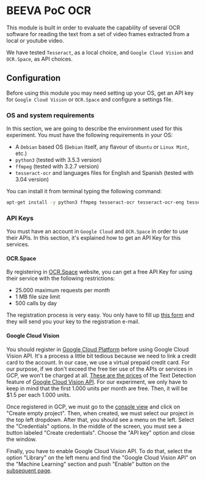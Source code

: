 # BEEVA PoC OCR

This module is built in order to evaluate the capability of several OCR software for reading the text from a set of video frames extracted from a local or youtube video.

We have tested `Tesseract`, as a local choice, and `Google Cloud Vision` and `OCR.Space`, as API choices.

## Configuration

Before using this module you may need setting up your OS, get an API key for `Google Cloud Vision` or `OCR.Space` and configure a settings file.

### OS and system requirements

In this section, we are going to describe the environment used for this experiment. You must have the following requirements in your OS:

* A `Debian` based OS (`Debian` itself, any flavour of `Ubuntu` or `Linux Mint`, etc.)
* `python3` (tested with 3.5.3 version)
* `ffmpeg` (tested with 3.2.7 version)
* `tesseract-ocr` and languages files for English and Spanish (tested with 3.04 version)

You can install it from terminal typing the following command:

```bash
apt-get install -y python3 ffmpeg tesseract-ocr tesseract-ocr-eng tesseract-ocr-spa
```

### API Keys

You must have an account in `Google Cloud` and `OCR.Space` in order to use their APIs. In this section, it's explained how to get an API Key for this services.

#### OCR.Space

By registering in [OCR.Space](https://ocr.space/ocrapi) website, you can get a free API Key for using their service with the following restrictions:

* 25.000 maximum requests per month
* 1 MB file size limit
* 500 calls by day

The registration process is very easy. You only have to fill up [this form](http://space.us11.list-manage1.com/subscribe?u=ce17e59f5b68a2fd3542801fd&id=252aee70a1) and they will send you your key to the registration e-mail.

#### Google Cloud Vision

You should register in [Google Cloud Platform](https://cloud.google.com/) before using Google Cloud Vision API. It's a process a little bit tedious because we need to link a credit card to the account. In our case, we use a virtual prepaid credit card. For our purpose, if we don't exceed the free tier use of the APIs or services in GCP, we won't be charged at all. [These are the prices](https://cloud.google.com/vision/pricing) of the Text Detection feature of [Google Cloud Vision API](https://cloud.google.com/vision/). For our experiment, we only have to keep in mind that the first 1.000 units per month are free. Then, it will be $1.5 per each 1.000 units.

Once registered in GCP, we must go to the [console view](https://console.cloud.google.com/start) and click on "Create empty project". Then, when created, we must select our project in the top left dropdown. After that, you should see a menu on the left. Select the "Credentials" options. In the middle of the screen, you must see a button labeled "Create credentials". Choose the "API key" option and close the window.

Finally, you have to enable Google Cloud Vision API. To do that, select the option "Library" on the left menu and find the "Google Cloud Vision API" on the "Machine Learning" section and push "Enable" button on the [subsequent page](https://console.cloud.google.com/apis/library/vision.googleapis.com/). 
